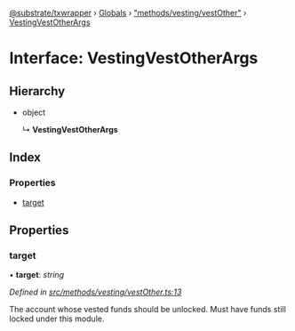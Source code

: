 [@substrate/txwrapper](../README.md) › [Globals](../globals.md) › ["methods/vesting/vestOther"](../modules/_methods_vesting_vestother_.md) › [VestingVestOtherArgs](_methods_vesting_vestother_.vestingvestotherargs.md)

# Interface: VestingVestOtherArgs

## Hierarchy

* object

  ↳ **VestingVestOtherArgs**

## Index

### Properties

* [target](_methods_vesting_vestother_.vestingvestotherargs.md#target)

## Properties

###  target

• **target**: *string*

*Defined in [src/methods/vesting/vestOther.ts:13](https://github.com/paritytech/txwrapper/blob/fa00a43/src/methods/vesting/vestOther.ts#L13)*

The account whose vested funds should be unlocked. Must have funds still
locked under this module.
